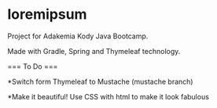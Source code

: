 # loremipsum
Project for Adakemia Kody Java Bootcamp.

Made with Gradle, Spring and Thymeleaf technology.

=== To Do ===

*Switch form Thymeleaf to Mustache (mustache branch)

*Make it beautiful! Use CSS with html to make it look fabulous
